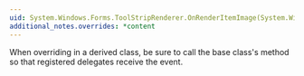 ```yaml
---
uid: System.Windows.Forms.ToolStripRenderer.OnRenderItemImage(System.Windows.Forms.ToolStripItemImageRenderEventArgs)
additional_notes.overrides: *content
---
```


<p>When overriding <xref href="System.Windows.Forms.ToolStripRenderer.OnRenderItemImage(System.Windows.Forms.ToolStripItemImageRenderEventArgs)"></xref> in a derived class, be sure to call the base class's <xref href="System.Windows.Forms.ToolStripRenderer.OnRenderItemImage(System.Windows.Forms.ToolStripItemImageRenderEventArgs)"></xref> method so that registered delegates receive the event.</p>


